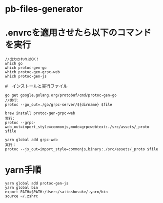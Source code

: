 # pb-files-generator

# .envrcを適用させたら以下のコマンドを実行
```
//出力されればOK！
which go
which protoc-gen-go
which protoc-gen-grpc-web
which protoc-gen-js
```

#　インストールと実行ファイル
```
go get google.golang.org/protobuf/cmd/protoc-gen-go
//実行:
protoc --go_out=./go/grpc-server/${dirname} $file
```

```
brew install protoc-gen-grpc-web
実行:
protoc --grpc-web_out=import_style=commonjs,mode=grpcwebtext:./src/assets/_proto $file
```

```
yarn global add grpc-web
実行：
protoc --js_out=import_style=commonjs,binary:./src/assets/_proto $file
```


# yarn手順
```
yarn global add protoc-gen-js
yarn global bin
export PATH=$PATH:/Users/saitoshosuke/.yarn/bin
source ~/.zshrc
```